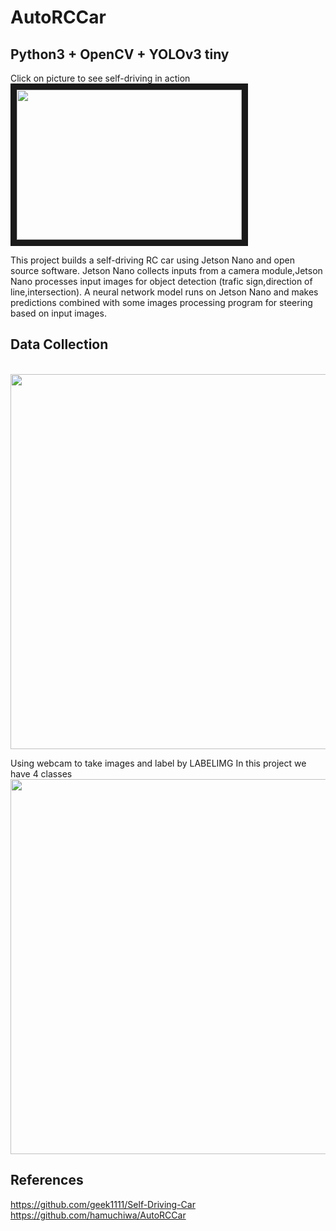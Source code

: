# AutoRCCar
## Python3 + OpenCV + YOLOv3 tiny

Click on picture to see self-driving in action
</br>
<a href="https://www.youtube.com/watch?v=FiEcJnCTDOk
" target="_blank"><img src="https://lh3.googleusercontent.com/aGGLK0x0jdoS7XynmQpQBRLGTo959-C4PEDoKnMwxBQlQ-AlL_PAbzwIFh344U_x0ddY7UwCqeQpUU9NFKojy0BW7Prr0IGLU5kBToK3Hzm_MATvn9cnR639olNGzdPXViybp4r1H5b0iwjETr-OxHhBfhkmpCF6Hqs-yrEj6BW_GNMn8c-tWA6iUE3NvmKIh2DyNpjct-LosTBKY6uvvEAt5SDy9H4LXg2aZjMG5SLzNyDS02IHtqzL7hmD5uKu7gfzlSMKanOr-s1xA2TosOvY2PqZlkMz-3kZQYFnoOGlrzaekCKl0vgTgiAUeptwjpPOomYmNPNY9ao9YKXtUPwBdf2EqOiGOjp2uRTC6P5oHw7Mh96LCOFLuM_U7nqnwTNPQWddYrGm7iFXmjXmEDuo8xo2ttATyGB8FZgWgZ9Ga6fn98mzAyyipAjsbTAUVGlaEnK_b4676BAa-CtKiS7FpnbkmFpn-ED97fIjDy6mF9ctEjR1agvjrZ3e8_56lDUNIJo4D8_GYTAV0JkGDRZLgehSROLnu02zvDBi16wtJGusW-2n45XnVDcSeGbuydzSWZS5XQWisKifDZmj9cCKtlQg8JjXHQyQpDw2XyH3QZqnGH1wx1BhOwVFpUKCeKG8dZM2Ph40J9b0EVJtrxsJC-3M004Gl89DCLeOZbl8pnX0Vi-g2axX_2PMyC8HsBDnRhi8v-6N1lXR72HmES4l=w502-h470-no?authuser=0" width="360" height="240" border="10" /></a>

This project builds a self-driving RC car using Jetson Nano and open source software. Jetson Nano collects inputs from a camera module,Jetson Nano processes input images for object detection (trafic sign,direction of line,intersection). A neural network model runs on Jetson Nano and makes predictions combined with some images processing program for steering based on input images. 

## Data Collection
</br>
<img src="https://lh3.googleusercontent.com/HQKPdHileuAmyoBXMzMSXxkVAbKabhZUuwNmzNbTlLPt37aMVaFhSIWJTZv12ju2dkmCr22OuXJrCAgwwkwx5kTdI4nRXggHQqCv3ZN5lBYJYyGyRaLrPT92wZ_jcwMC-PL0hE-KWU1d04Mhl-pEpQLQTztSZVSd3Xm8xGMLdyU44ws3C_h9GY1poi3SQC1aKpZdW4PiwiVLLrF5o12S3jDB66sWR8sAE34n2jJnBaBD2_fpKkRtAtAOhC22X0QiE5ZChg4O-U_dh7mFef83Oz8a9XfXduW4dKerZQN5DlyVDoUVojst1vosl08-l3WGOh9MFkk7N9g-NTs1JI4QFP4zopYxFLe6aQ7E90Spq7qVBWbGWl-kArn_2a0tHtpDPVig1EFzCVSAkfH7CgYOT4WY7Y_71ehSdRP36rdAhyL6hhy9GwjHTtCK2_Bs7iGcKeJweVl1_hVFvGVaqwDWG1g39QFSwV6RvN9bnA0FCC_VdXDP6NLFfU35LLzJkNdJEEEwCFYjWdH-g-8UZMjcHV3e6CbPZxARLZThbziGyIj9zQiz3qxulmyKbvlfHPVUT6J8_uJtoHZRAXJOb0qfAF5eIItdeieSjXiYvKuZbjhQVBRo4CRXJW1QOWYExksd6jPy2ihmP1lE6mjsbAOu311nwq2YkeuWKVPp1pYMc82GOeKrXuIdf4ZdLnjNnEc8EWBuAmK2DdR69XPL60rCtaoE=w1366-h768-no?authuser=0" width="600">

Using webcam to take images and label by LABELIMG
In this project we have 4 classes
</br>
<img src="https://lh3.googleusercontent.com/2TpOfgfPaCp37Svvx6rOhKEpeDWwUMHPywBVVFA3qyMR4bpHZMzVr7Wxq-AIAn_aQSp6_QvFXa6fCpFI5dQlzZGmUVotRENZO0Km8zoeTQhZwlLsJE1uzZDxCmJFI2WNO8nijRupDz-bRUvinc0jmwPNNTfzW465btihJOuEeSYzzGH_ipf-iv-ivt4SGkxW9E9vAMIjur2tSiC1nA-qMYJZ04Ugk6VnLVaCRvQ5YCSPZLIXisoluoo8PWto53kNax5DaGXLX-oF7iP5cyuEkpDxm99pSUst_D5uJNg53FNOYs_OMJ_GYdxWWTDjMpVleo7KlyS7R0vVYSedqHOGsCacxBixBJ0VHnr99uf92w6w4zOcnxsqTJNRCiTj2tC7Quz0eHMYVCxlwzKUdDCB-MFyXwkfCdnnoMpXmj5vs_fPzeoKtsJs9o9GaKLb8F-0aG55g72YNohr1VG2T-lEsnur6eSr1unDPFBtPenBeuPKeyP4WdhtxlUtRZR_GArN3e6JPy0hz59dssLpo6R4VURfCA4YEcp2MIignNIjlmdJ4-Nxnryw5IjAO9YF2jfV6p7R6WwXdnGmlROHWoc20cGto5janPb0hLdw80jLrjRVnMXZ5hcjQWyD4I0j3PNkmwJgp3Os8IcnVH0DyIBh6sBNtzwKW8FFVyAwcYju7Aw0oc5E-LCedQUTw4RvKRm-YUxG5eRzdH2SYy1pZtNpOT5k=w439-h114-no?authuser=0" width="600">
</br>
## References
https://github.com/geek1111/Self-Driving-Car
https://github.com/hamuchiwa/AutoRCCar